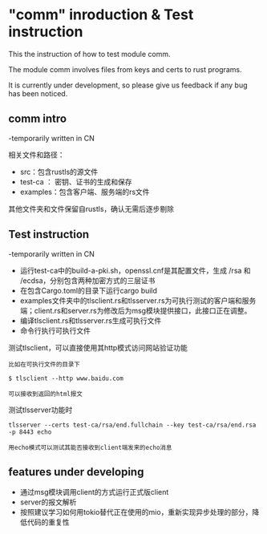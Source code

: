 # "comm" inroduction & Test instruction

This the instruction of how to test module comm.

The module comm involves files from keys and certs to rust programs. 

It is currently under development, so please give us feedback if any bug has been noticed.

## comm intro

-temporarily written in CN

相关文件和路径：
 
 - src：包含rustls的源文件
 - test-ca ： 密钥、证书的生成和保存
 - examples：包含客户端、服务端的rs文件
 
 其他文件夹和文件保留自rustls，确认无需后逐步剔除

## Test instruction
 
-temporarily written in CN

 - 运行test-ca中的build-a-pki.sh，openssl.cnf是其配置文件，生成 /rsa 和 /ecdsa，分别包含两种加密方式的三层证书
 - 在包含Cargo.toml的目录下运行cargo build
 - examples文件夹中的tlsclient.rs和tlsserver.rs为可执行测试的客户端和服务端；client.rs和server.rs为修改后为msg模块提供接口，此接口正在调整。
 - 编译tlsclient.rs和tlsserver.rs生成可执行文件
 - 命令行执行可执行文件

 测试tlsclient，可以直接使用其http模式访问网站验证功能
 ```
 比如在可执行文件的目录下
 
$ tlsclient --http www.baidu.com

可以接收到返回的html报文
```

测试tlsserver功能时
```
tlsserver --certs test-ca/rsa/end.fullchain --key test-ca/rsa/end.rsa -p 8443 echo

用echo模式可以测试其能否接收到client端发来的echo消息

```

## features under developing
 - 通过msg模块调用client的方式运行正式版client
 - server的报文解析
 - 按照建议学习如何用tokio替代正在使用的mio，重新实现异步处理的部分，降低代码的重复性
